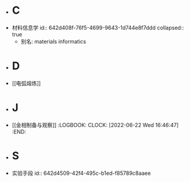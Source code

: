 - # C
- 材料信息学
  id:: 642d408f-76f5-4699-9643-1d744e8f7ddd
  collapsed:: true
	- 别名: materials informatics
- # D
- [[电弧熔炼]]
- # J
- [[金相制备与观察]]
  :LOGBOOK:
  CLOCK: [2022-06-22 Wed 16:46:47]
  :END:
- # S
- 实验手段
  id:: 642d4509-42f4-495c-b1ed-f85789c8aaee